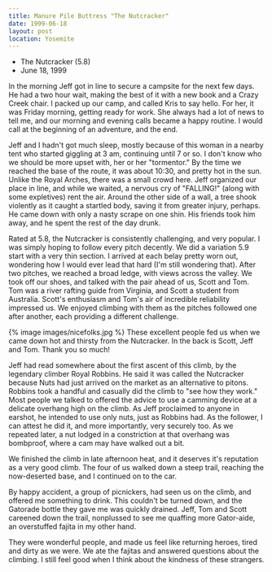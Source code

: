 ```yaml
---
title: Manure Pile Buttress "The Nutcracker"
date: 1999-06-18
layout: post
location: Yosemite
---
```


* The Nutcracker (5.8)
* June 18, 1999

In the morning Jeff got in line to secure a campsite for the next few days. He
had a two hour wait, making the best of it with a new book and a Crazy Creek
chair. I packed up our camp, and called Kris to say hello. For her, it was
Friday morning, getting ready for work. She always had a lot of news to tell me,
and our morning and evening calls became a happy routine. I would call at the
beginning of an adventure, and the end.


Jeff and I hadn't got much sleep, mostly because of this woman in a
nearby tent who started giggling at 3 am, continuing until 7 or so.
I don't know who we should be more upset with, her or her "tormentor."
By the time we reached the base of the route, it was about 10:30, and
pretty hot in the sun. Unlike the Royal Arches, there was a small crowd
here. Jeff organized our place in line, and while we waited, a nervous cry
of "FALLING!" (along with some expletives) rent the air. Around the
other side of a wall, a tree shook violently as it caught a startled
body, saving it from greater injury, perhaps. He came down with only
a nasty scrape on one shin. His friends took him away, and he spent
the rest of the day drunk.


Rated at 5.8, the Nutcracker is consistently challenging, and very
popular. I was simply
hoping to follow every pitch decently. We did a variation 5.9 start
with a very thin section. I arrived at each belay pretty worn out,
wondering how I would ever lead that hard (I'm still wondering that).
After two pitches, we reached a broad ledge, with views across the valley.
We took off our shoes, and talked with the pair ahead of us, Scott and
Tom. Tom was a river rafting guide from Virginia, and Scott a student
from Australia. Scott's enthusiasm and Tom's air of incredible reliability
impressed us. We enjoyed climbing with them as the pitches followed
one after another, each providing a different challenge.

{% image images/nicefolks.jpg %}
These excellent people fed us when we came down hot and thirsty from the Nutcracker. In the back is Scott, Jeff and Tom. Thank you so much!

Jeff had read somewhere about the first ascent of this climb, by the
legendary climber Royal Robbins. He said it was called the Nutcracker
because Nuts had just arrived on the market as an alternative to pitons.
Robbins took a handful and casually did the climb to "see how they work."
Most people we talked to offered the advice to use a camming device at
a delicate overhang high on the climb. As Jeff proclaimed to anyone in
earshot, he intended to use only nuts, just as Robbins had. As the
follower, I can attest he did it, and more importantly, very securely
too. As we repeated later, a nut lodged in a constriction at that overhang
was bombproof, where a cam may have walked out a bit.


We finished the climb in late afternoon heat, and it deserves it's reputation
as a very good climb. The four of us walked down a steep trail, reaching the 
now-deserted base, and I continued on to the car.


By happy accident, a group of picnickers, had seen us on the climb, and
offered me something to drink. This couldn't be turned down, and the
Gatorade bottle they gave me was quickly drained.  Jeff, Tom and Scott
careened down the trail, nonplussed to see me quaffing more Gator-aide,
an overstuffed fajita in my other hand.


They were wonderful people, and made us feel like returning heroes,
tired and dirty as we were. We ate the fajitas and answered questions
about the climbing. I still feel good when I think about the kindness
of these strangers.




